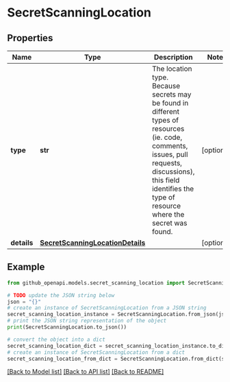 # SecretScanningLocation


## Properties

Name | Type | Description | Notes
------------ | ------------- | ------------- | -------------
**type** | **str** | The location type. Because secrets may be found in different types of resources (ie. code, comments, issues, pull requests, discussions), this field identifies the type of resource where the secret was found. | [optional] 
**details** | [**SecretScanningLocationDetails**](SecretScanningLocationDetails.md) |  | [optional] 

## Example

```python
from github_openapi.models.secret_scanning_location import SecretScanningLocation

# TODO update the JSON string below
json = "{}"
# create an instance of SecretScanningLocation from a JSON string
secret_scanning_location_instance = SecretScanningLocation.from_json(json)
# print the JSON string representation of the object
print(SecretScanningLocation.to_json())

# convert the object into a dict
secret_scanning_location_dict = secret_scanning_location_instance.to_dict()
# create an instance of SecretScanningLocation from a dict
secret_scanning_location_from_dict = SecretScanningLocation.from_dict(secret_scanning_location_dict)
```
[[Back to Model list]](../README.md#documentation-for-models) [[Back to API list]](../README.md#documentation-for-api-endpoints) [[Back to README]](../README.md)


